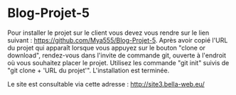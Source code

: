 # Blog-Projet-5



Pour installer le projet sur le client vous devez vous rendre sur le lien suivant : https://github.com/Mya555/Blog-Projet-5.
Après avoir copié l'URL du projet qui apparaît lorsque vous appuyez sur le bouton "clone or download", rendez-vous dans l'invite de commande git, ouverte à l'endroit où vous souhaitez placer le projet.
Utilisez les commande "git init" suivis de "git clone + 'URL du projet'".
L'installation est terminée.

Le site est consultable via cette adresse  : http://site3.bella-web.eu/